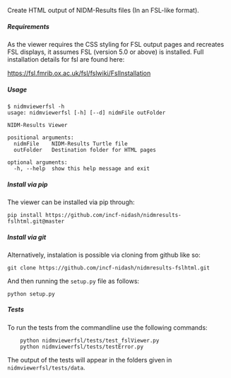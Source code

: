 Create HTML output of NIDM-Results files (In an FSL-like format).

##### Requirements

As the viewer requires the CSS styling for FSL output pages and recreates FSL displays, it assumes FSL (version 5.0 or above) is installed. Full installation details for fsl are found here:

https://fsl.fmrib.ox.ac.uk/fsl/fslwiki/FslInstallation

##### Usage

```
$ nidmviewerfsl -h
usage: nidmviewerfsl [-h] [--d] nidmFile outFolder

NIDM-Results Viewer

positional arguments:
  nidmFile    NIDM-Results Turtle file
  outFolder   Destination folder for HTML pages

optional arguments:
  -h, --help  show this help message and exit
```

##### Install via pip

The viewer can be installed via pip through:
```
pip install https://github.com/incf-nidash/nidmresults-fslhtml.git@master
```

##### Install via git

Alternatively, instalation is possible via cloning from github like so:
```
git clone https://github.com/incf-nidash/nidmresults-fslhtml.git
```
And then running the `setup.py` file as follows:
```
python setup.py
```
##### Tests
To run the tests from the commandline use the following commands:
```
	python nidmviewerfsl/tests/test_fslViewer.py
	python nidmviewerfsl/tests/testError.py
```

The output of the tests will appear in the folders given in `nidmviewerfsl/tests/data`.
